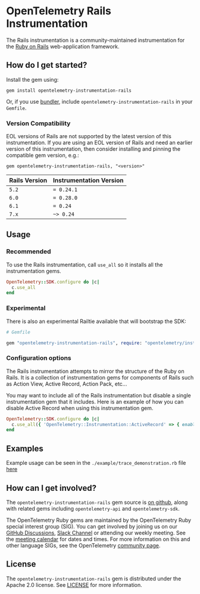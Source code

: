 # OpenTelemetry Rails Instrumentation

The Rails instrumentation is a community-maintained instrumentation for the [Ruby on Rails][rails-home] web-application framework.

## How do I get started?

Install the gem using:

```console
gem install opentelemetry-instrumentation-rails
```

Or, if you use [bundler][bundler-home], include `opentelemetry-instrumentation-rails` in your `Gemfile`.

### Version Compatibility

EOL versions of Rails are not supported by the latest version of this instrumentation. If you are using an EOL version of Rails and need an earlier version of this instrumentation, then consider installing and pinning the compatible gem version, e.g.:

```console
gem opentelemetry-instrumentation-rails, "<version>"
```

| Rails Version | Instrumentation Version |
| --- | --- |
| `5.2` | `= 0.24.1` |
| `6.0` | `= 0.28.0` |
| `6.1` | `= 0.24` |
| `7.x` | `~> 0.24` |

## Usage

### Recommended

To use the Rails instrumentation, call `use_all` so it installs all the instrumentation gems.

```ruby
OpenTelemetry::SDK.configure do |c|
  c.use_all
end
```

### Experimental

There is also an experimental Railtie available that will bootstrap the SDK:

```ruby
# Gemfile

gem "opentelemetry-instrumentation-rails", require: "opentelemetry/instrumentation/rails/railtie"

```

### Configuration options

The Rails instrumentation attempts to mirror the structure of the Ruby on Rails.  It is a collection of instrumentation gems for components of Rails such as Action View, Active Record, Action Pack, etc...

You may want to include all of the Rails instrumentation but disable a single instrumentation gem that it includes.  Here is an example of how you can disable Active Record when using this instrumentation gem.

```ruby
OpenTelemetry::SDK.configure do |c|
  c.use_all({ 'OpenTelemetry::Instrumentation::ActiveRecord' => { enabled: false } })
end
```

## Examples

Example usage can be seen in the `./example/trace_demonstration.rb` file [here](https://github.com/open-telemetry/opentelemetry-ruby-contrib/blob/main/instrumentation/rails/example/trace_request_demonstration.ru)

## How can I get involved?

The `opentelemetry-instrumentation-rails` gem source is [on github][repo-github], along with related gems including `opentelemetry-api` and `opentelemetry-sdk`.

The OpenTelemetry Ruby gems are maintained by the OpenTelemetry Ruby special interest group (SIG). You can get involved by joining us on our [GitHub Discussions][discussions-url], [Slack Channel][slack-channel] or attending our weekly meeting. See the [meeting calendar][community-meetings] for dates and times. For more information on this and other language SIGs, see the OpenTelemetry [community page][ruby-sig].

## License

The `opentelemetry-instrumentation-rails` gem is distributed under the Apache 2.0 license. See [LICENSE][license-github] for more information.

[rails-home]: https://github.com/rails/rails
[bundler-home]: https://bundler.io
[repo-github]: https://github.com/open-telemetry/opentelemetry-ruby
[license-github]: https://github.com/open-telemetry/opentelemetry-ruby-contrib/blob/main/LICENSE
[ruby-sig]: https://github.com/open-telemetry/community#ruby-sig
[community-meetings]: https://github.com/open-telemetry/community#community-meetings
[slack-channel]: https://cloud-native.slack.com/archives/C01NWKKMKMY
[discussions-url]: https://github.com/open-telemetry/opentelemetry-ruby/discussions
